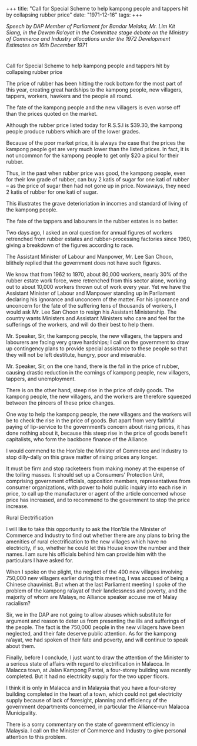 +++ 
title: "Call for Special Scheme to help kampong people and tappers hit by collapsing rubber price"
date: "1971-12-16"
tags:
+++

_Speech by DAP Member of Parliament for Bandar Melaka, Mr. Lim Kit Siang, in the Dewan Ra’ayat in the Committee stage debate on the Ministry of Commerce and Industry allocations under the 1972 Development Estimates on 16th December 1971_
# 
Call for Special Scheme to help kampong people and tappers hit by collapsing rubber price

The price of rubber has been hitting the rock bottom for the most part of this year, creating great hardships to the kampong people, new villagers, tappers, workers, hawkers and the people all round.

The fate of the kampong people and the new villagers is even worse off than the prices quoted on the market. </u>

Although the rubber price listed today for R.S.S.l is $39.30, the kampong people produce rubbers which are of the lower grades.

Because of the poor market price, it is always the case that the prices the kampong people get are very much lower than the listed prices. In fact, it is not uncommon for the kampong people to get only $20 a picul for their rubber.

Thus, in the past when rubber price was good, the kampong people, even for their low grade of rubber, can buy 2 katis of sugar for one kati of rubber – as the price of sugar then had not gone up in price. Nowaways, they need 2 katis of rubber for one kati of sugar.

This illustrates the grave deterioriation in incomes and standard of living of the kampong people.

The fate of the tappers and labourers in the rubber estates is no better.

Two days ago, I asked an oral question for annual figures of workers retrenched from rubber estates and rubber-processing factories since 1960, giving a breakdown of the figures according to race.

The Assistant Minister of Labour and Manpower, Mr. Lee San Choon, blithely replied that the government does not have such figures.

We know that from 1962 to 1970, about 80,000 workers, nearly 30% of the rubber estate work force, were retrenched from this sector alone, working out to about 10,000 workers thrown out of work every year. Yet we have the Assistant Minister of Labour and Manpower standing up in Parliament declaring his ignorance and unconcern of the matter. For his ignorance and unconcern for the fate of the suffering tens of thousands of workers, I would ask Mr. Lee San Choon to resign his Assistant Ministership. The country wants Ministers and Assistant Ministers who care and feel for the sufferings of the workers, and will do their best to help them.

Mr. Speaker, Sir, the kampong people, the new villagers, the tappers and labourers are facing very grave hardships; I call on the government to draw up contingency plans to provide special assistance to these people so that they will not be left destitute, hungry, poor and miserable.

Mr. Speaker, Sir, on the one hand, there is the fall in the price of rubber, causing drastic reduction in the earnings of kampong people, new villagers, tappers, and unemployment.

There is on the other hand, steep rise in the price of daily goods. The kampong people, the new villagers, and the workers are therefore squeezed between the pincers of these price changes.

One way to help the kampong people, the new villagers and the workers will be to check the rise in the price of goods. But apart from very faithful paying of lip-service to the government’s concern about rising prices, it has done nothing about it, because this steep rise in the price of goods benefit capitalists, who form the backbone finance of the Alliance.

I would commend to the Hon’ble the Minister of Commerce and Industry to stop dilly-dally on this grave matter of rising prices any longer.

It must be firm and stop racketeers from making money at the expense of the toiling masses. It should set up a Consumers’ Protection Unit, comprising government officials, opposition members, representatives from consumer organizations, with power to hold public inquiry into each rise in price, to call up the manufacturer or agent of the article concerned whose price has increased, and to recommend to the government to stop the price increase.

Rural Electrification

I will like to take this opportunity to ask the Hon’ble the Minister of Commerce and Industry to find out whether there are any plans to bring the amenities of rural electrification to the new villages which have no electricity, if so, whether he could let this House know the number and their names. I am sure his officials behind him can provide him with the particulars I have asked for.

When I spoke on the plight, the neglect of the 400 new villages involving 750,000 new villagers earlier during this meeting, I was accused of being a Chinese chauvinist. But when at the last Parliament meeting I spoke of the problem of the kampong ra’ayat of their landlessness and poverty, and the majority of whom are Malays, no Alliance speaker accuse me of Malay racialism?

Sir, we in the DAP are not going to allow abuses which substitute for argument and reason to deter us from presenting the ills and sufferings of the people. The fact is the 750,000 people in the new villagers have been neglected, and their fate deserve public attention. As for the kampong ra’ayat, we had spoken of their fate and poverty, and will continue to speak about them.

Finally, before I conclude, I just want to draw the attention of the Minister to a serious state of affairs with regard to electrification in Malacca. In Malacca town, at Jalan Kampong Pantei, a four-storey building was recently completed. But it had no electricity supply for the two upper floors.

I think it is only in Malacca and in Malaysia that you have a four-storey building completed in the heart of a town, which could not get electricity supply because of lack of foresight, planning and efficiency of the government departments concerned, in particular the Alliance-run Malacca Municipality.

There is a sorry commentary on the state of government efficiency in Malaysia. I call on the Minister of Commerce and Industry to give personal attention to this problem.
 
